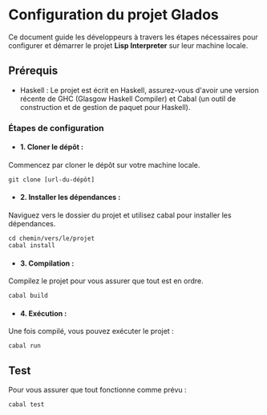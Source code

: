 # Configuration du projet Glados

Ce document guide les développeurs à travers les étapes nécessaires pour configurer et démarrer le projet **Lisp Interpreter** sur leur machine locale.

## Prérequis

- Haskell : Le projet est écrit en Haskell, assurez-vous d'avoir une version récente de GHC (Glasgow Haskell Compiler) et Cabal (un outil de construction et de gestion de paquet pour Haskell).

### Étapes de configuration

- #### 1. Cloner le dépôt :
Commencez par cloner le dépôt sur votre machine locale.
```
git clone [url-du-dépôt]
```

- #### 2. Installer les dépendances :
Naviguez vers le dossier du projet et utilisez cabal pour installer les dépendances.
```
cd chemin/vers/le/projet
cabal install
```

- #### 3. Compilation :

Compilez le projet pour vous assurer que tout est en ordre.
```
cabal build
```

- #### 4. Exécution :

Une fois compilé, vous pouvez exécuter le projet :
```
cabal run
```

## Test
Pour vous assurer que tout fonctionne comme prévu :

```
cabal test
```
